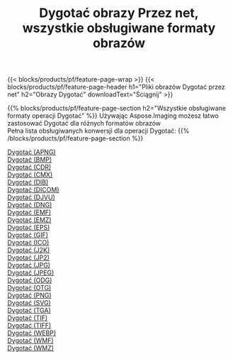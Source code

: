 ﻿---
title: Dygotać obrazy Przez net, wszystkie obsługiwane formaty obrazów 
weight: 3920
url: /pl/net/dither 
lang: pl
langdirlevel: 2
locales: zh-hans,ja,it,ru,de,es,fr,nl,id,lt,pl,pt,vi,tr,ko,zh-hant,ar,hi,th,sv,cs,uk,he
description: Używając Aspose.Imaging możesz łatwo Dygotać obrazy Via net
---

{{< blocks/products/pf/feature-page-wrap >}}
{{< blocks/products/pf/feature-page-header h1="Pliki obrazów Dygotać przez net" h2="Obrazy Dygotać" downloadText="Ściągnij" >}}


{{% blocks/products/pf/feature-page-section  h2="Wszystkie obsługiwane formaty operacji Dygotać" %}}
Używając Aspose.Imaging możesz łatwo zastosować Dygotać dla różnych formatów obrazów
<br/>
Pełna lista obsługiwanych konwersji dla operacji Dygotać:
{{% /blocks/products/pf/feature-page-section %}}
<div class="container-fluid productfamilypage bg-gray">
    <div class="convertypes bg-gray agp-content section">
        <div class="container">
		<div class="row other-converters">
		    <div class='col-md-2 other-converter remove-lp remove-rp'><a href="/imaging/pl/net/dither/apng" >Dygotać (APNG)</a></div><div class='col-md-2 other-converter remove-lp remove-rp'><a href="/imaging/pl/net/dither/bmp" >Dygotać (BMP)</a></div><div class='col-md-2 other-converter remove-lp remove-rp'><a href="/imaging/pl/net/dither/cdr" >Dygotać (CDR)</a></div><div class='col-md-2 other-converter remove-lp remove-rp'><a href="/imaging/pl/net/dither/cmx" >Dygotać (CMX)</a></div><div class='col-md-2 other-converter remove-lp remove-rp'><a href="/imaging/pl/net/dither/dib" >Dygotać (DIB)</a></div><div class='col-md-2 other-converter remove-lp remove-rp'><a href="/imaging/pl/net/dither/dicom" >Dygotać (DICOM)</a></div><div class='col-md-2 other-converter remove-lp remove-rp'><a href="/imaging/pl/net/dither/djvu" >Dygotać (DJVU)</a></div><div class='col-md-2 other-converter remove-lp remove-rp'><a href="/imaging/pl/net/dither/dng" >Dygotać (DNG)</a></div><div class='col-md-2 other-converter remove-lp remove-rp'><a href="/imaging/pl/net/dither/emf" >Dygotać (EMF)</a></div><div class='col-md-2 other-converter remove-lp remove-rp'><a href="/imaging/pl/net/dither/emz" >Dygotać (EMZ)</a></div><div class='col-md-2 other-converter remove-lp remove-rp'><a href="/imaging/pl/net/dither/eps" >Dygotać (EPS)</a></div><div class='col-md-2 other-converter remove-lp remove-rp'><a href="/imaging/pl/net/dither/gif" >Dygotać (GIF)</a></div><div class='col-md-2 other-converter remove-lp remove-rp'><a href="/imaging/pl/net/dither/ico" >Dygotać (ICO)</a></div><div class='col-md-2 other-converter remove-lp remove-rp'><a href="/imaging/pl/net/dither/j2k" >Dygotać (J2K)</a></div><div class='col-md-2 other-converter remove-lp remove-rp'><a href="/imaging/pl/net/dither/jp2" >Dygotać (JP2)</a></div><div class='col-md-2 other-converter remove-lp remove-rp'><a href="/imaging/pl/net/dither/jpg" >Dygotać (JPG)</a></div><div class='col-md-2 other-converter remove-lp remove-rp'><a href="/imaging/pl/net/dither/jpeg" >Dygotać (JPEG)</a></div><div class='col-md-2 other-converter remove-lp remove-rp'><a href="/imaging/pl/net/dither/odg" >Dygotać (ODG)</a></div><div class='col-md-2 other-converter remove-lp remove-rp'><a href="/imaging/pl/net/dither/otg" >Dygotać (OTG)</a></div><div class='col-md-2 other-converter remove-lp remove-rp'><a href="/imaging/pl/net/dither/png" >Dygotać (PNG)</a></div><div class='col-md-2 other-converter remove-lp remove-rp'><a href="/imaging/pl/net/dither/svg" >Dygotać (SVG)</a></div><div class='col-md-2 other-converter remove-lp remove-rp'><a href="/imaging/pl/net/dither/tga" >Dygotać (TGA)</a></div><div class='col-md-2 other-converter remove-lp remove-rp'><a href="/imaging/pl/net/dither/tif" >Dygotać (TIF)</a></div><div class='col-md-2 other-converter remove-lp remove-rp'><a href="/imaging/pl/net/dither/tiff" >Dygotać (TIFF)</a></div><div class='col-md-2 other-converter remove-lp remove-rp'><a href="/imaging/pl/net/dither/webp" >Dygotać (WEBP)</a></div><div class='col-md-2 other-converter remove-lp remove-rp'><a href="/imaging/pl/net/dither/wmf" >Dygotać (WMF)</a></div><div class='col-md-2 other-converter remove-lp remove-rp'><a href="/imaging/pl/net/dither/wmz" >Dygotać (WMZ)</a></div>
                </div>
        </div>
    </div>
</div>
<br/>
